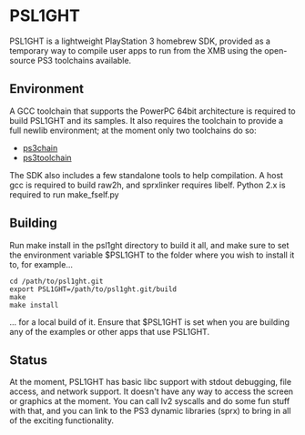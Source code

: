 PSL1GHT
=======

PSL1GHT is a lightweight PlayStation 3 homebrew SDK, provided as a temporary
way to compile user apps to run from the XMB using the open-source PS3
toolchains available.


Environment
-----------

A GCC toolchain that supports the PowerPC 64bit architecture is required to
build PSL1GHT and its samples. It also requires the toolchain to provide
a full newlib environment; at the moment only two toolchains do so:

* [ps3chain](http://github.com/HACKERCHANNEL/ps3chain)
* [ps3toolchain](http://github.com/ooPo/ps3toolchain)

The SDK also includes a few standalone tools to help compilation. A host gcc
is required to build raw2h, and sprxlinker requires libelf. Python 2.x is
required to run make_fself.py

Building
--------

Run make install in the psl1ght directory to build it all, and make sure to
set the environment variable $PSL1GHT to the folder where you wish to
install it to, for example...

    cd /path/to/psl1ght.git
    export PSL1GHT=/path/to/psl1ght.git/build
    make
    make install

... for a local build of it. Ensure that $PSL1GHT is set when you are
building any of the examples or other apps that use PSL1GHT.


Status
------

At the moment, PSL1GHT has basic libc support with stdout debugging, file
access, and network support. It doesn't have any way to access the screen or
graphics at the moment. You can call lv2 syscalls and do some fun stuff with
that, and you can link to the PS3 dynamic libraries (sprx) to bring in all of
the exciting functionality.
